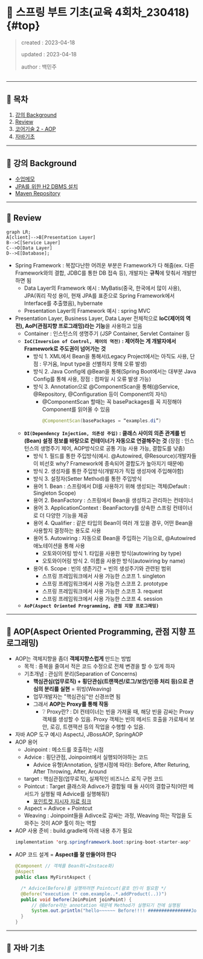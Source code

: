 # 💎 스프링 부트 기초(교육 4회차_230418) {#top}
> created : 2023-04-18
> 
> updated : 2023-04-18
> 
> author : 백민주
##
***
## 🔶 목차
1. [강의 Background](#-강의-background)
2. [Review](#-review)
3. [코어기술 2 - AOP](#-aopaspect-oriented-programming-관점-지향-프로그래밍)
4. [자바기초](#-자바-기초)
***
## 🔶 강의 Background
- [수업메모](https://gist.github.com/carami/766a98f1175abb42f42f8923197a4339)
- [JPA를 위한 H2 DBMS 설치](https://www.h2database.com/html/main.html)
- [Maven Repository](https://mvnrepository.com/)
***
## 🔶 Review
```mermaid
graph LR;
A[client]-->B[Presentation Layer]
B-->C[Service Layer]
C-->D[Data Layer]
D-->E[Database];
```
- Spring Framework : 복잡다난한 어려운 부분은 Framework가 다 해줌(ex. 다른 Framework와의 결합, JDBC를 통한 DB 접속 등), 개발자는 **규칙**에 맞춰서 개발만 하면 됨
  - Data Layer의 Framework 예시 : MyBatis(중국, 한국에서 많이 사용), JPA(쿼리 작성 용이, 현재 JPA를 표준으로 Spring Framework에서 Interface를 추출했음), hybernate
  - Presentation Layer의 Framework 예시 : spring MVC
- Presentation Layer, Business Layer, Data Layer 전체적으로 **IoC(제어의 역전), AoP(관점지향 프로그래밍)라는 기능**을 사용하고 있음
  - Container : 인스턴스의 생명주기 (JSP Container, Servlet Container 등  
  - **`IoC(Inversion of Control, 제어의 역전)` : 제어하는 게 개발자에서 Framework로 주도권이 넘어가는 것**
    - 방식 1. XML에서 Bean을 통해서(Legacy Project에서는 아직도 사용, 단점 : 무거움, Input type을 선별하지 못해 오류 발생)
    - 방식 2. Java Config에 @Bean을 통해(Spring Boot에서는 대부분 Java Config를 통해 사용, 장점 : 컴파일 시 오류 발생 가능)
    - 방식 3. Annotation으로 @ComponentScan을 통해(@Service, @Repository, @Configuration 등이 Component의 자식)
      - @ComponentScan 할때는 꼭 basePackages를 꼭 지정해야 Component를 읽어올 수 있음
        ```java
        @ComponentScan(basePackages = “examples.di”)
        ```
  - **`DI(Dependency Injection, 의존성 주입)` : 클래스 사이의 의존 관계를 빈(Bean) 설정 정보를 바탕으로 컨테이너가 자동으로 연결해주는 것** (장점 : 인스턴스의 생명주기 제어, AOP방식으로 공통 기능 사용 가능, 결합도를 낮춤)
    - 방식 1. 필드를 통한 주입방식(예시. @Autowired, @Resource)(개발자들이 비선호 why? Framework에 종속되어 결합도가 높아지기 때문에)
    - 방식 2. 생성자를 통한 주입방식(개발자가 직접 생성자에 주입해야함)
    - 방식 3. 설정자(Setter Method)를 통한 주입방식
    - 용어 1. Bean : 스프링에서 DI를 사용하기 위해 생성되는 객체(Default : Singleton Scope)
    - 용어 2. BeanFactory : 스프링에서 Bean을 생성하고 관리하는 컨테이너
    - 용어 3. ApplicationContext : BeanFactory를 상속한 스프링 컨테이너로 더 다양한 기능을 제공
    - 용어 4. Qualifier : 같은 타입의 Bean이 여러 개 있을 경우, 어떤 Bean을 사용할지 결정하는 용도로 사용
    - 용어 5. Autowiring : 자동으로 Bean을 주입하는 기능으로, @Autowired 애노테이션을 통해 사용
      - 오토와이어링 방식 1. 타입을 사용한 방식(autowiring by type)
      - 오토와이어링 방식 2. 이름을 사용한 방식(autowiring by name) 
    - 용어 6. Scope : 빈의 생존기간 = 빈의 생성주기와 관련된 범위
      - 스프링 프레임워크에서 사용 가능한 스코프 1. singleton
      - 스프링 프레임워크에서 사용 가능한 스코프 2. prototype
      - 스프링 프레임워크에서 사용 가능한 스코프 3. request
      - 스프링 프레임워크에서 사용 가능한 스코프 4. session
  - **`AoP(Aspect Oriented Programming, 관점 지향 프로그래밍)`**
***
## 🔶 AOP(Aspect Oriented Programming, 관점 지향 프로그래밍)
- AOP는 객체지향을 좀더 **객체지향스럽게** 만드는 방법
  - 목적 : 중복을 줄여서 적은 코드 수정으로 전체 변경을 할 수 있게 하자
  - 기초개념 : 관심의 분리(Separation of Concerns)
    - **핵심관심(업무로직) + 횡단관심(트랜잭션/로그/보안/인증 처리 등)으로 관심의 분리를 실현** = 위빙(Weaving)
    - 업무개발자는 "핵심관심"만 신경쓰면 됨
    - 그래서 **AOP는 Proxy를 통해 작동**
      - ❔ Proxy란? : DI 컨테이너는 빈을 가져올 때, 해당 빈을 감싸는 Proxy 객체를 생성할 수 있음. Proxy 객체는 빈의 메서드 호출을 가로채서 보안, 로깅, 트랜잭션 등의 작업을 수행할 수 있음.
- 자바 AOP 도구 예시) AspectJ, JBossAOP, SpringAOP
- AOP 용어
  - Joinpoint : 메소드를 호출하는 시점
  - Advice : 횡단관점, Joinpoint에서 실행되어야하는 코드
    - Advice 유형(Annotation, 실행시점에 따라): Before, After Returing, After Throwing, After, Around 
  - target : 핵심관점(업무로직), 실제적인 비즈니스 로직 구현 코드
  - Pointcut : Target 클래스와 Adivce가 결합될 때 둘 사이의 결합규칙(어떤 메서드가 실행될 때 Advice를 실행해줘!)
    - [포인트컷 지시자 자료 링크](https://ittrue.tistory.com/233)
  - Aspect = Adivce + Pointcut
  - Weaving : Joinpoint들을 Adivce로 감싸는 과정, Weaving 하는 작업을 도와주는 것이 AOP 툴이 하는 역할
- AOP 사용 준비 : build.gradle에 아래 내용 추가 필요
  ```java
  implementation 'org.springframework.boot:spring-boot-starter-aop'
  ```
- AOP 코드 설계 = **Aspect를 잘 만들어야 한다**
  ```java
  @Component // 객체를 Bean화(=Instace화)
  @Aspect
  public class MyFirstAspect {

    /* Advice(Before)를 실행하려면 Pointcut(괄호 안)이 필요함 */
    @Before("execution (* com.example..*.addProduct(..))")
    public void before(JoinPoint joinPoint) {
        // @Before라는 annotation 때문에 Method가 실행되기 전에 실행됨
        System.out.println("hello~~~~~~ Before!!!! ################JoinPoint");
    }
  }
  ```
***
## 🔶 자바 기초
